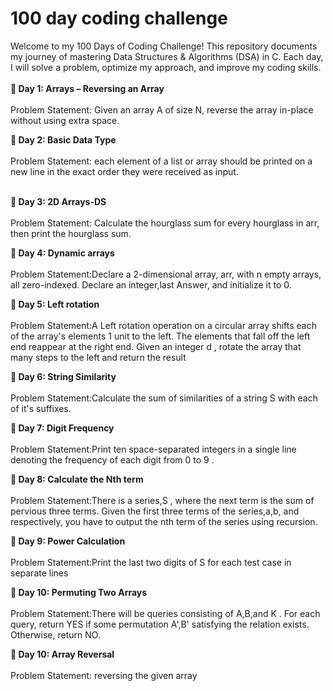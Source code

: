 # 100 day coding challenge
Welcome to my 100 Days of Coding Challenge! This repository documents my journey of mastering Data Structures & Algorithms (DSA) in C. Each day, I will solve a problem, optimize my approach, and improve my coding skills.<br> <br>
<strong>📌 Day 1: Arrays – Reversing an Array</strong><br><br>
Problem Statement: Given an array A of size N, reverse the array in-place without using extra space.

<strong>📌 Day 2: Basic Data Type</strong><br><br>
Problem Statement: each element of a list or array should be printed on a new line in the exact order they were received as input.</strong><br><br>

<strong>📌 Day 3: 2D Arrays-DS </strong><br><br>
Problem Statement: Calculate the hourglass sum for every hourglass in arr, then print the hourglass sum.

<strong>📌 Day 4: Dynamic arrays </strong><br><br>
Problem Statement:Declare a 2-dimensional array, arr, with n empty arrays, all zero-indexed.
Declare an integer,last Answer, and initialize it to 0.

<strong>📌 Day 5: Left rotation </strong><br><br>
Problem Statement:A Left rotation operation on a circular array shifts each of the array's elements 1 unit to the left. The elements that fall off the left end reappear at the right end. Given an integer d , rotate the array that many steps to the left and return the result

<strong>📌 Day 6: String Similarity </strong><br><br>
Problem Statement:Calculate the sum of similarities of a string S with each of it's suffixes.


<strong>📌 Day 7: Digit Frequency </strong><br><br>
Problem Statement:Print ten space-separated integers in a single line denoting the frequency of each digit from 0 to 9 .


<strong>📌 Day 8: Calculate the Nth term </strong><br><br>
Problem Statement:There is a series,S , where the next term is the sum of pervious three terms. Given the first three terms of the series,a,b, and  respectively, you have to output the nth term of the series using recursion.


<strong>📌 Day 9: Power Calculation </strong><br><br>
Problem Statement:Print the last two digits of S for each test case in separate lines

<strong>📌 Day 10: Permuting Two Arrays </strong><br><br>
Problem Statement:There will be  queries consisting of A,B,and K . For each query, return YES if some permutation A',B'  satisfying the relation exists. Otherwise, return NO.

<strong>📌 Day 10: Array Reversal</strong><br><br>
Problem Statement: reversing the given array 











